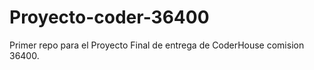 # Proyecto-coder-36400
Primer repo para el Proyecto  Final de entrega de CoderHouse comision 36400.
